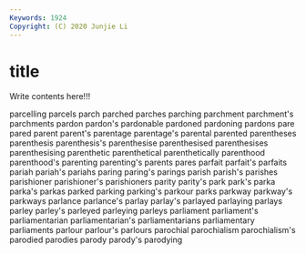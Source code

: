 ```yaml
---
Keywords: 1924
Copyright: (C) 2020 Junjie Li
---
```


# title

Write contents here!!!
 
parcelling 
parcels
parch 
parched 
parches 
parching 
parchment 
parchment's 
parchments 
pardon 
pardon's 
pardonable
pardoned 
pardoning 
pardons 
pare 
pared 
parent 
parent's 
parentage 
parentage's 
parental
parented 
parentheses 
parenthesis 
parenthesis's 
parenthesise 
parenthesised 
parenthesises 
parenthesising 
parenthetic 
parenthetical
parenthetically 
parenthood 
parenthood's 
parenting 
parenting's 
parents 
pares 
parfait 
parfait's 
parfaits
pariah 
pariah's 
pariahs 
paring 
paring's 
parings 
parish 
parish's 
parishes 
parishioner
parishioner's 
parishioners 
parity 
parity's 
park 
park's 
parka 
parka's 
parkas 
parked
parking 
parking's 
parkour 
parks 
parkway 
parkway's 
parkways 
parlance 
parlance's 
parlay
parlay's 
parlayed 
parlaying 
parlays 
parley 
parley's 
parleyed 
parleying 
parleys 
parliament
parliament's 
parliamentarian 
parliamentarian's 
parliamentarians 
parliamentary 
parliaments 
parlour 
parlour's 
parlours 
parochial
parochialism 
parochialism's 
parodied 
parodies 
parody 
parody's 
parodying 
